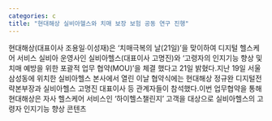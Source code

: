 ```yaml
---
categories: c
title: "현대해상 실비아헬스와 치매 보장 보험 공동 연구 진행"
---
```

현대해상(대표이사 조용일∙이성재)은 ‘치매극복의 날(21일)’을 맞이하여 디지털 헬스케어 서비스 실비아 운영사인 실비아헬스(대표이사 고명진)와 ‘고령자의 인지기능 향상 및 치매 예방을 위한 포괄적 업무 협약(MOU)’을 체결 했다고 21일 밝혔다.지난 19일 서울 삼성동에 위치한 실비아헬스 본사에서 열린 이날 협약식에는 현대해상 정규완 디지털전략본부장과 실비아헬스 고명진 대표이사 등 관계자들이 참석했다.이번 업무협약을 통해 현대해상은 자사 헬스케어 서비스인 ‘하이헬스챌린지’ 고객을 대상으로 실비아헬스의 고령자 인지기능 향상 콘텐츠